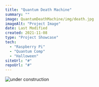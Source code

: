 ```yaml
---
title: "Quantum Death Machine"
summary: ""
image: QuantumDeathMachine/img/death.jpg
imageAlt: "Project Image"
date: Last Modified
created: 2021-11-08
type: "Project Showcase"
tech:
  - "Raspberry Pi"
  - "Quantum Comp"
  - "Halloween"
siteUrl: "#"
repoUrl: "#"
---
```


![under construction](/images/construction.gif)

